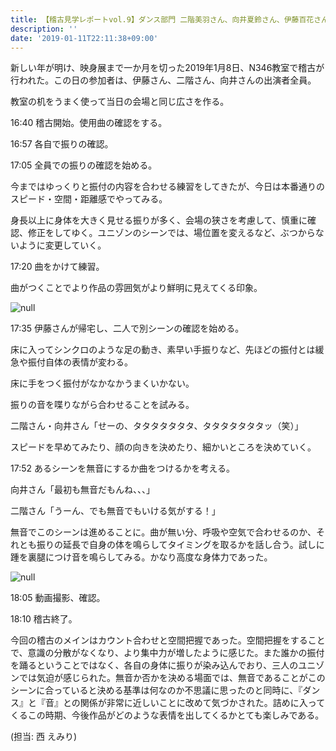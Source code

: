 ```yaml
---
title: 【稽古見学レポートvol.9】ダンス部門 二階美羽さん、向井夏鈴さん、伊藤百花さん
description: ''
date: '2019-01-11T22:11:38+09:00'
---
```

新しい年が明け、映身展まで一か月を切った2019年1月8日、N346教室で稽古が行われた。この日の参加者は、伊藤さん、二階さん、向井さんの出演者全員。

教室の机をうまく使って当日の会場と同じ広さを作る。

16:40 稽古開始。使用曲の確認をする。

16:57 各自で振りの確認。

17:05 全員での振りの確認を始める。

今まではゆっくりと振付の内容を合わせる練習をしてきたが、今日は本番通りのスピード・空間・距離感でやってみる。

身長以上に身体を大きく見せる振りが多く、会場の狭さを考慮して、慎重に確認、修正をしてゆく。ユニゾンのシーンでは、場位置を変えるなど、ぶつからないように変更していく。

17:20 曲をかけて練習。

曲がつくことでより作品の雰囲気がより鮮明に見えてくる印象。

![null](/img/二階班③.jpg)

17:35 伊藤さんが帰宅し、二人で別シーンの確認を始める。

床に入ってシンクロのような足の動き、素早い手振りなど、先ほどの振付とは緩急や振付自体の表情が変わる。

床に手をつく振付がなかなかうまくいかない。

振りの音を喋りながら合わせることを試みる。

二階さん・向井さん「せーの、タタタタタタタ、タタタタタタタッ（笑）」



スピードを早めてみたり、顔の向きを決めたり、細かいところを決めていく。

17:52 あるシーンを無音にするか曲をつけるかを考える。

向井さん「最初も無音だもんね、、、」

二階さん「うーん、でも無音でもいける気がする！」

無音でこのシーンは進めることに。曲が無い分、呼吸や空気で合わせるのか、それとも振りの延長で自身の体を鳴らしてタイミングを取るかを話し合う。試しに踵を裏腿につけ音を鳴らしてみる。かなり高度な身体力であった。

![null](/img/二階班④.jpg)

18:05 動画撮影、確認。

18:10 稽古終了。

今回の稽古のメインはカウント合わせと空間把握であった。空間把握をすることで、意識の分散がなくなり、より集中力が増したように感じた。また誰かの振付を踊るということではなく、各自の身体に振りが染み込んでおり、三人のユニゾンでは気迫が感じられた。無音か否かを決める場面では、無音であることがこのシーンに合っていると決める基準は何なのか不思議に思ったのと同時に、『ダンス』と『音』との関係が非常に近しいことに改めて気づかされた。詰めに入ってくるこの時期、今後作品がどのような表情を出してくるかとても楽しみである。

(担当: 西 えみり)

